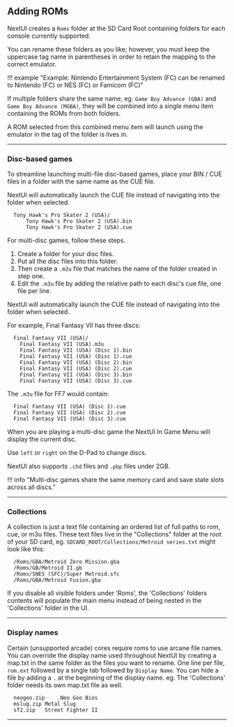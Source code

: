 ## Adding ROMs

NextUI creates a `Roms` folder at the SD Card Root containing folders for each console currently
supported.

You can rename these folders as you like; however, you must keep the uppercase tag name in parentheses in
order to retain the mapping to the correct emulator.

!!! example "Example: Nintendo Entertainment System (FC) can be renamed to Nintendo (FC) or NES (FC) or Famicom (FC)"

If multiple folders share the same name, eg. `Game Boy Advance (GBA)` and `Game Boy Advance (MGBA)`, they
will be combined into a single menu item containing the ROMs from both folders.

A ROM selected from this combined menu item will launch using the emulator in the tag of the folder is lives in.

---

### Disc-based games

To streamline launching multi-file disc-based games, place your BIN / CUE files in a folder
with the same name as the CUE file.

NextUI will automatically launch the CUE file instead of navigating into the folder when selected.

```
  Tony Hawk's Pro Skater 2 (USA)/
      Tony Hawk's Pro Skater 2 (USA).bin
      Tony Hawk's Pro Skater 2 (USA).cue
```

For multi-disc games, follow these steps.

1. Create a folder for your disc files.
2. Put all the disc files into this folder.
3. Then create a `.m3u` file that matches the name of the folder created in step one.
4. Edit the `.m3u` file by adding the relative path to each disc's cue file, one file per line.

NextUI will automatically launch the CUE file instead of navigating into the folder when selected.

For example, Final Fantasy VII has three discs:

```
  Final Fantasy VII (USA)/
    Final Fantasy VII (USA).m3u
    Final Fantasy VII (USA) (Disc 1).bin
    Final Fantasy VII (USA) (Disc 1).cue
    Final Fantasy VII (USA) (Disc 2).bin
    Final Fantasy VII (USA) (Disc 2).cue
    Final Fantasy VII (USA) (Disc 3).bin
    Final Fantasy VII (USA) (Disc 3).cue
```

The `.m3u` file for FF7 would contain:

```
  Final Fantasy VII (USA) (Disc 1).cue
  Final Fantasy VII (USA) (Disc 2).cue
  Final Fantasy VII (USA) (Disc 3).cue
```

When you are playing a multi-disc game the NextUI In Game Menu will display the current disc.

Use `left` or `right` on the D-Pad to change discs.

NextUI also supports `.chd` files and `.pbp` files under 2GB.

!!! info "Multi-disc games share the same memory card and save state slots across all discs."

---

### Collections

A collection is just a text file containing an ordered list of full paths to rom, cue, or m3u files. These text files
live in the "Collections" folder at the root of your SD card, eg. `SDCARD_ROOT/Collections/Metroid series.txt` might
look like
this:

```
  /Roms/GBA/Metroid Zero Mission.gba
  /Roms/GB/Metroid II.gb
  /Roms/SNES (SFC)/Super Metroid.sfc
  /Roms/GBA/Metroid Fusion.gba
```

If you disable all visible folders under 'Roms', the 'Collections' folders contents will populate the main menu instead
of being nested in the 'Collections' folder in the UI.

---

### Display names

Certain (unsupported arcade) cores require roms to use arcane file names. You can override the display name used
throughout NextUI by creating a map.txt in the same folder as the files you want to rename. One line per file, `rom.ext`
followed by a single tab followed by `Display Name`. You can hide a file by adding a `.` at the beginning of the display
name. eg. The 'Collections' folder needs its own map.txt file as well.

```
  neogeo.zip	.Neo Geo Bios
  mslug.zip	Metal Slug
  sf2.zip	Street Fighter II
```

---
